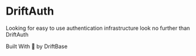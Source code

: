 # DriftAuth

Looking for easy to use authentication infrastructure look no further than DriftAuth

Built With 💖 by DriftBase
